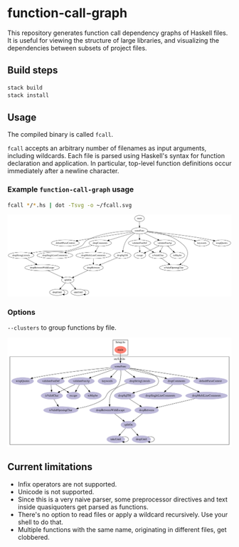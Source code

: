 # function-call-graph
This repository generates function call dependency graphs of Haskell files. It is useful for viewing the structure of large libraries, and visualizing the dependencies between subsets of project files.

## Build steps
```sh
stack build
stack install
```

## Usage

The compiled binary is called `fcall`.

`fcall` accepts an arbitrary number of filenames as input arguments, including wildcards. Each file is parsed using Haskell's syntax for function declaration and application. In particular, top-level function definitions occur immediately after a newline character.

### Example `function-call-graph` usage
```sh
fcall */*.hs | dot -Tsvg -o ~/fcall.svg
```

![function-call-graph function call dependencies](fcall.svg)

### Options

`--clusters` to group functions by file.

![fcall --clusters](fcall-clusters.svg)

## Current limitations
* Infix operators are not supported.
* Unicode is not supported.
* Since this is a very naive parser, some preprocessor directives and text inside quasiquoters get parsed as functions.
* There's no option to read files or apply a wildcard recursively. Use your shell to do that.
* Multiple functions with the same name, originating in different files, get clobbered.
